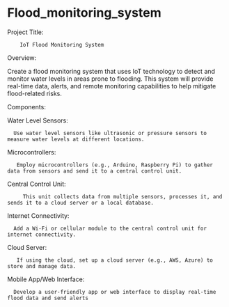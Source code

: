 # Flood_monitoring_system
Project Title: 

        IoT Flood Monitoring System



Overview:

Create a flood monitoring system that uses IoT technology to detect and monitor water levels in areas prone to flooding. This system will provide real-time data, alerts, and remote monitoring capabilities to help mitigate flood-related risks.



Components:



Water Level Sensors: 

      Use water level sensors like ultrasonic or pressure sensors to measure water levels at different locations.



Microcontrollers: 

       Employ microcontrollers (e.g., Arduino, Raspberry Pi) to gather data from sensors and send it to a central control unit.



Central Control Unit: 

         This unit collects data from multiple sensors, processes it, and sends it to a cloud server or a local database.



Internet Connectivity: 

      Add a Wi-Fi or cellular module to the central control unit for internet connectivity.



Cloud Server: 

       If using the cloud, set up a cloud server (e.g., AWS, Azure) to store and manage data.



Mobile App/Web Interface: 

      Develop a user-friendly app or web interface to display real-time flood data and send alerts
